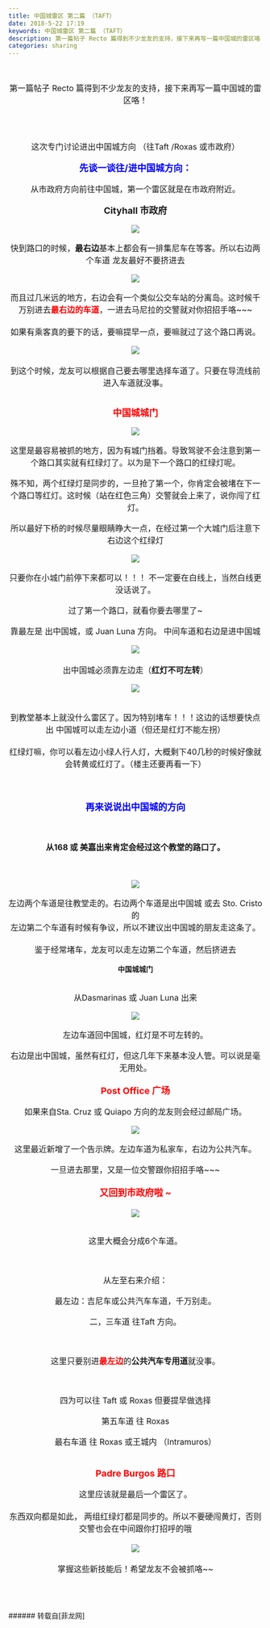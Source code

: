 ```yaml
---
title: 中国城雷区 第二篇 （TAFT）
date: 2018-5-22 17:19
keywords: 中国城雷区 第二篇 （TAFT）
description: 第一篇帖子 Recto 篇得到不少龙友的支持，接下来再写一篇中国城的雷区咯！  这次专门讨论进出中国城方向 （往Taft /Roxas 或市政府）先谈一谈往/进中国城方向：从市政府方向前往中国城，第一个雷区就是在市政府附近。Cityhall 市政府快到路口的时候，最右边基本上都会有一排集尼车在等客。所以右边两个车道 龙友最好不要挤进去而且过几米远的地方，右边会有一个类似公交车站的分离岛。这时候千万别进去最右边的车道，一进去马尼拉的交警就对你招招手咯~~~如果有乘客真的要下的话，要嘛提早一点，要嘛就过了这个路口再说。到这个时候，龙友可以根据自己要去哪里选择车道了。只要在导流线前进入车道就没事。中国城城门 这里是最容易被抓的地方，因为有城门挡着。导致驾驶不会注意到第一个路口其实就有红绿灯了。以为是下一个路口的红绿灯呢。殊不知，两个红绿灯是同步的，一旦抢了第一个，你肯定会被堵在下一个路口等红灯。这时候（站在红色三角）交警就会上来了，说你闯了红灯。所以最好下桥的时候尽量眼睛睁大一点，在经过第一个大城门后注意下右边这个红绿灯只要你在小城门前停下来都可以！！！ 不一定要在白线上，当然白线更没话说了。过了第一个路口，就看你要去哪里了~靠最左是 出中国城，或 Juan Luna 方向。 中间车道和右边是进中国城出中国城必须靠左边走（红灯不可左转）到教堂基本上就没什么雷区了。因为特别堵车！！！这边的话想要快点出 中国城可以走左边小道（但还是红灯不能左拐）红绿灯嘛，你可以看左边小绿人行人灯，大概剩下40几秒的时候好像就会转黄或红灯了。（楼主还要再看一下）再来说说出中国城的方向从168 或 美嘉出来肯定会经过这个教堂的路口了。左边两个车道是往教堂走的。右边两个车道是出中国城 或去 Sto. Cristo 的左边第二个车道有时候有争议，所以不建议出中国城的朋友走这条了。鉴于经常堵车，龙友可以走左边第二个车道，然后挤进去中国城城门从Dasmarinas 或 Juan Luna 出来左边车道回中国城，红灯是不可左转的。右边是出中国城，虽然有红灯，但这几年下来基本没人管。可以说是毫无用处。Post Office 广场如果来自Sta. Cruz 或 Quiapo 方向的龙友则会经过邮局广场。这里最近新增了一个告示牌。左边车道为私家车，右边为公共汽车。一旦进去那里，又是一位交警跟你招招手咯~~~又回到市政府啦 ~这里大概会分成6个车道。从左至右来介绍：最左边：吉尼车或公共汽车车道，千万别走。二，三车道 往Taft 方向。这里只要别进最左边的公共汽车专用道就没事。四为可以往 Taft 或 Roxas 但要提早做选择第五车道 往 Roxas最右车道 往 Roxas 或王城内 （Intramuros）Padre Burgos 路口这里应该就是最后一个雷区了。东西双向都是如此， 两组红绿灯都是同步的。所以不要硬闯黄灯，否则交警也会在中间跟你打招呼的哦掌握这些新技能后！希望龙友不会被抓咯~~
categories: sharing
---
```

<td class="t_f" id="postmessage_1353994">

<br/>
<br/>
<div align="center"><font size="3">第一篇帖子 Recto 篇得到不少龙友的支持，接下来再写一篇中国城的雷区咯！</font></div><br/>
<div align="center"><img alt="" border="0" onclick="" onmouseover="" smilieid="750" src="static/image/smiley/longwa/2.gif"/> <img alt="" border="0" onclick="" onmouseover="" smilieid="750" src="static/image/smiley/longwa/2.gif"/> <img alt="" border="0" onclick="" onmouseover="" smilieid="750" src="static/image/smiley/longwa/2.gif"/></div><br/>
<br/>
<div align="center"><font size="3">这次专门讨论进出中国城方向 （往Taft /Roxas 或市政府）</font></div><br/>
<div align="center"><strong><font size="4"><font color="#0000ff">先谈一谈往/进中国城方向：</font></font></strong></div><br/>
<div align="center"><font size="3">从市政府方向前往中国城，第一个雷区就是在市政府附近。</font></div><br/>
<div align="center"><strong><font size="4">Cityhall 市政府</font></strong></div><br/>
<div align="center">

<img aid="838604" data-cf-modified-e4e1723cd6571cbe0bd5e6ba-="" file="data/attachment/forum/201805/22/164229tqtao0dqqkcvtyqv.png.thumb.jpg" id="aimg_838604" inpost="1" onclick="" onmouseover="" src="http://www.flw.ph/data/attachment/forum/201805/22/164229tqtao0dqqkcvtyqv.png" style="cursor:pointer" zoomfile="data/attachment/forum/201805/22/164229tqtao0dqqkcvtyqv.png"/>


</div><br/>
<div align="center"><font size="3">快到路口的时候，<strong>最右边</strong>基本上都会有一排集尼车在等客。所以右边两个车道 龙友最好不要挤进去</font></div><br/>
<div align="center">

<img aid="838605" data-cf-modified-e4e1723cd6571cbe0bd5e6ba-="" file="data/attachment/forum/201805/22/164244ysk0oxo3s00ty3v0.png.thumb.jpg" id="aimg_838605" inpost="1" onclick="" onmouseover="" src="http://www.flw.ph/data/attachment/forum/201805/22/164244ysk0oxo3s00ty3v0.png" style="cursor:pointer" zoomfile="data/attachment/forum/201805/22/164244ysk0oxo3s00ty3v0.png"/>


</div><br/>
<div align="center"><font size="3">而且过几米远的地方，右边会有一个类似公交车站的分离岛。这时候千万别进去<strong><font color="#ff0000">最右边的车道</font></strong>，一进去马尼拉的交警就对你招招手咯~~~</font></div><div align="center"><font size="3"><br/>
</font></div><div align="center"><font size="3">如果有乘客真的要下的话，要嘛提早一点，要嘛就过了这个路口再说。</font></div><br/>
<div align="center">

<img aid="838598" data-cf-modified-e4e1723cd6571cbe0bd5e6ba-="" file="data/attachment/forum/201805/22/163501ytcjj5yhltlchytj.png.thumb.jpg" id="aimg_838598" inpost="1" onclick="" onmouseover="" src="http://www.flw.ph/data/attachment/forum/201805/22/163501ytcjj5yhltlchytj.png" style="cursor:pointer" zoomfile="data/attachment/forum/201805/22/163501ytcjj5yhltlchytj.png"/>


</div><div align="center"><font size="3"><br/>
</font></div><div align="center"><font size="3">到这个时候，龙友可以根据自己要去哪里选择车道了。只要在导流线前进入车道就没事。</font></div><br/>
<br/>
<div align="center"><font size="4"><font color="#ff0000"><strong>中国城城门 </strong></font></font></div><br/>
<div align="center">

<img aid="838600" data-cf-modified-e4e1723cd6571cbe0bd5e6ba-="" file="data/attachment/forum/201805/22/163532m3rsr2nuqwxvqvri.png.thumb.jpg" id="aimg_838600" inpost="1" onclick="" onmouseover="" src="http://www.flw.ph/data/attachment/forum/201805/22/163532m3rsr2nuqwxvqvri.png" style="cursor:pointer" zoomfile="data/attachment/forum/201805/22/163532m3rsr2nuqwxvqvri.png"/>


</div><br/>
<div align="center"><font size="3">这里是最容易被抓的地方，因为有城门挡着。导致驾驶不会注意到第一个路口其实就有红绿灯了。以为是下一个路口的红绿灯呢。</font></div><br/>
<div align="center"><font size="3">殊不知，两个红绿灯是同步的，一旦抢了第一个，你肯定会被堵在下一个路口等红灯。这时候（</font><font size="3">站在</font><font size="3">红色三角）交警就会上来了，说你闯了红灯。</font></div><br/>
<div align="center"><font size="3">所以最好下桥的时候尽量眼睛睁大一点，在经过第一个大城门后注意下右边这个红绿灯</font></div><br/>
<div align="center">

<img aid="838599" data-cf-modified-e4e1723cd6571cbe0bd5e6ba-="" file="data/attachment/forum/201805/22/163517lszszsysfihxs3tu.png.thumb.jpg" id="aimg_838599" inpost="1" onclick="" onmouseover="" src="http://www.flw.ph/data/attachment/forum/201805/22/163517lszszsysfihxs3tu.png" style="cursor:pointer" zoomfile="data/attachment/forum/201805/22/163517lszszsysfihxs3tu.png"/>


</div><br/>
<div align="center"><font size="3">只要你在小城门前停下来都可以！！！ 不一定要在白线上，当然白线更没话说了。</font></div><br/>
<div align="center"><font size="3">过了第一个路口，就看你要去哪里了~</font></div><br/>
<div align="center"><font size="3">靠最左是 出中国城，或 Juan Luna 方向。 中间车道和右边是进中国城</font></div><br/>
<div align="center">

<img aid="838601" data-cf-modified-e4e1723cd6571cbe0bd5e6ba-="" file="data/attachment/forum/201805/22/163545u8vz8ho9iu89ujio.png.thumb.jpg" id="aimg_838601" inpost="1" onclick="" onmouseover="" src="http://www.flw.ph/data/attachment/forum/201805/22/163545u8vz8ho9iu89ujio.png" style="cursor:pointer" zoomfile="data/attachment/forum/201805/22/163545u8vz8ho9iu89ujio.png"/>


</div><div align="center"><font size="3"><br/>
</font></div><div align="center"><font size="3">出中国城必须靠左边走（<strong>红灯不可左转</strong>）</font></div><br/>
<div align="center">

<img aid="838636" data-cf-modified-e4e1723cd6571cbe0bd5e6ba-="" file="data/attachment/forum/201805/22/171211utyh7yzutzebjttn.png.thumb.jpg" id="aimg_838636" inpost="1" onclick="" onmouseover="" src="http://www.flw.ph/data/attachment/forum/201805/22/171211utyh7yzutzebjttn.png" style="cursor:pointer" zoomfile="data/attachment/forum/201805/22/171211utyh7yzutzebjttn.png"/>


</div><br/>
<div align="center"><font size="3"><br/>
</font></div><div align="center"><font size="3">到教堂基本上就没什么雷区了。因为特别堵车！！！这边的话想要快点出 中国城可以走左边小道（但还是红灯不能左拐）</font></div><div align="center"><font size="3"><br/>
</font></div><div align="center"><font size="3">红绿灯嘛，你可以看左边小绿人行人灯，大概剩下40几秒的时候好像就会转黄或红灯了。（楼主还要再看一下）</font></div><div align="center"><font size="3"><br/>
</font></div><div align="center"><font size="3"><br/>
</font></div><div align="center"><font size="3"><br/>
</font></div><strong><div align="center"><strong><font size="4"><font color="#0000ff">再来说说出中国城的方向</font></font></strong></div><br/>
<div align="center"><strong><font size="4"><font color="#0000ff"><br/>
</font></font></strong></div><br/>
<div align="center"><font size="3">从168 或 美嘉出来肯定会经过这个教堂的路口了。</font></div><br/>
<div align="center"><font size="3"><br/>
</font></div><br/>
</strong><div align="center"><div align="center">

<img aid="838637" data-cf-modified-e4e1723cd6571cbe0bd5e6ba-="" file="data/attachment/forum/201805/22/171222kllhjjjp3cjrhr4p.png.thumb.jpg" id="aimg_838637" inpost="1" onclick="" onmouseover="" src="http://www.flw.ph/data/attachment/forum/201805/22/171222kllhjjjp3cjrhr4p.png" style="cursor:pointer" zoomfile="data/attachment/forum/201805/22/171222kllhjjjp3cjrhr4p.png"/>


</div></div><br/>
<div align="center"><div align="center"><font size="3">左边两个车道是往教堂走的。右边两个车道是出中国城 或去 Sto. Cristo 的</font></div></div><div align="center"><div align="center"><font size="3">左边第二个车道有时候有争议，所以不建议出中国城的朋友走这条了。</font></div></div><div align="center"><div align="center"><font size="3"><br/>
</font></div></div><div align="center"><div align="center"><font size="3">鉴于经常堵车，龙友可以走左边第二个车道，然后挤进去</font></div></div><strong><br/>
<div align="center"><strong>中国城城门</strong></div><br/>
<br/>
</strong><div align="center"><font size="3">从Dasmarinas 或 Juan Luna 出来</font></div><br/>
<div align="center">

<img aid="838627" data-cf-modified-e4e1723cd6571cbe0bd5e6ba-="" file="data/attachment/forum/201805/22/165935vfeq1p71dmq6dwqm.png.thumb.jpg" id="aimg_838627" inpost="1" onclick="" onmouseover="" src="http://www.flw.ph/data/attachment/forum/201805/22/165935vfeq1p71dmq6dwqm.png" style="cursor:pointer" zoomfile="data/attachment/forum/201805/22/165935vfeq1p71dmq6dwqm.png"/>


</div><br/>
<div align="center"><font size="3">左边车道回中国城，红灯是不可左转的。</font></div><br/>
<div align="center"><font size="3">右边是出中国城，虽然有红灯，但这几年下来基本没人管。可以说是毫无用处。</font></div><div align="center"><font size="3"><br/>
</font></div><div align="center"><font size="4"><font color="#ff0000"><strong>Post Office 广场</strong></font></font></div><br/>
<div align="center"><font size="3">如果来自Sta. Cruz 或 Quiapo 方向的龙友则会经过邮局广场。</font></div><br/>
<div align="center">

<img aid="838629" data-cf-modified-e4e1723cd6571cbe0bd5e6ba-="" file="data/attachment/forum/201805/22/170010lvvvd34p7k78pe8p.png.thumb.jpg" id="aimg_838629" inpost="1" onclick="" onmouseover="" src="http://www.flw.ph/data/attachment/forum/201805/22/170010lvvvd34p7k78pe8p.png" style="cursor:pointer" zoomfile="data/attachment/forum/201805/22/170010lvvvd34p7k78pe8p.png"/>


</div><br/>
<div align="center"><font size="3">这里最近新增了一个告示牌。左边车道为私家车，右边为公共汽车。</font></div><br/>
<div align="center"><font size="3">一旦进去那里，又是一位交警跟你招招手咯~~~</font></div><div align="center"><font size="3"><br/>
</font></div><div align="center"><strong><font size="4"><font color="#ff0000">又回到市政府啦 ~</font></font></strong></div><div align="center"><strong><font size="4"><font color="#ff0000"><br/>
</font></font></strong></div><div align="center">

<img aid="838628" data-cf-modified-e4e1723cd6571cbe0bd5e6ba-="" file="data/attachment/forum/201805/22/165952u2kmokw7rwuoy77a.png.thumb.jpg" id="aimg_838628" inpost="1" onclick="" onmouseover="" src="http://www.flw.ph/data/attachment/forum/201805/22/165952u2kmokw7rwuoy77a.png" style="cursor:pointer" zoomfile="data/attachment/forum/201805/22/165952u2kmokw7rwuoy77a.png"/>


</div><br/>
<br/>
<div align="center"><font size="3">这里大概会分成6个车道。</font></div><br/>
<div align="center"><font size="3"><br/>
</font></div><br/>
<div align="center"><font size="3">从左至右来介绍：</font></div><br/>
<div align="center"><font size="3">最左边：吉尼车或公共汽车车道，千万别走。</font></div><br/>
<div align="center"><font size="3">二，三车道 往Taft 方向。</font></div><br/>
<div align="center"><font size="3"><br/>
</font></div><br/>
<div align="center"><font size="3">这里只要别进<strong><font color="#ff0000">最左边</font></strong>的<strong>公共汽车专用道</strong>就没事。</font></div><br/>
<div align="center"><font size="3"><br/>
</font></div><br/>
<div align="center"><font size="3">四为可以往 Taft 或 Roxas 但要提早做选择</font></div><br/>
<div align="center"><font size="3">第五车道 往 Roxas</font></div><br/>
<div align="center"><font size="3">最右车道 往 Roxas 或王城内 （Intramuros）</font></div><br/>
<div align="center"><font size="3"><br/>
</font></div><div align="center"><strong><font size="4"><font color="#ff0000">Padre Burgos 路口</font></font></strong></div><br/>
<div align="center"><font size="3">这里应该就是最后一个雷区了。</font></div><div align="center"><font size="3"><br/>
</font></div><div align="center"><font size="3">东西双向都是如此， 两组红绿灯都是同步的。所以不要硬闯黄灯，否则交警也会在中间跟你打招呼的哦</font></div><div align="center"><font size="3"><br/>
</font></div><div align="center">

<img aid="838632" data-cf-modified-e4e1723cd6571cbe0bd5e6ba-="" file="data/attachment/forum/201805/22/170916jjtct41mpccbv7mh.png.thumb.jpg" id="aimg_838632" inpost="1" onclick="" onmouseover="" src="http://www.flw.ph/data/attachment/forum/201805/22/170916jjtct41mpccbv7mh.png" style="cursor:pointer" zoomfile="data/attachment/forum/201805/22/170916jjtct41mpccbv7mh.png"/>


</div><div align="center"><font size="3"><br/>
</font></div><div align="center"><font size="3">掌握这些新技能后！希望龙友不会被抓咯~~</font></div><div align="center"><font size="3"><br/>
</font></div><br/>
<br/>
<br/>
</td>
###### 转载自[菲龙网]